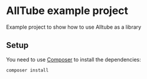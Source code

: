 # AllTube example project
Example project to show how to use Alltube as a library

## Setup

You need to use [Composer](https://getcomposer.org/) to install the dependencies:

```bash
composer install
```
